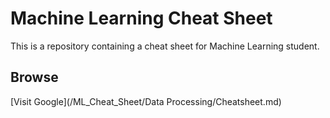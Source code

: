 # Machine Learning Cheat Sheet

This is a repository containing a cheat sheet for Machine Learning student.

## Browse

[Visit Google](/ML_Cheat_Sheet/Data Processing/Cheatsheet.md)

 
